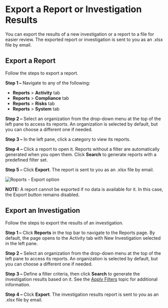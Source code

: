 # Export a Report or Investigation Results

You can export the results of a new investigation or a report to a file for easier review. The exported report or investigation is sent to you as an .xlsx file by email.

## Export a Report

Follow the steps to export a report.

__Step 1 –__ Navigate to any of the following:

- __Reports__ > __Activity__ tab
- __Reports__ > __Compliance__ tab
- __Reports__ > __Risks__ tab
- __Reports__ > __System__ tab

__Step 2 –__ Select an organization from the drop-down menu at the top of the left pane to access its reports. An organization is selected by default, but you can choose a different one if needed.

__Step 3 –__ In the left pane, click a category to view its reports.

__Step 4 –__ Click a report to open it. Reports without a filter are automatically generated when you open them. Click __Search__ to generate reports with a predefined filter set.

__Step 5 –__ Click __Export__. The report is sent to you as an .xlsx file by email.

![Roports - Export option](/img/product_docs/1secure/1secure/admin/searchandreports/exportreport.png)

__NOTE:__ A report cannot be exported if no data is available for it. In this case, the Export button remains disabled.

## Export an Investigation

Follow the steps to export the results of an investigation.

__Step 1 –__ Click __Reports__ in the top bar to navigate to the Reports page. By default, the page opens to the Activity tab with New Investigation selected in the left pane.

__Step 2 –__ Select an organization from the drop-down menu at the top of the left pane to access its reports. An organization is selected by default, but you can choose a different one if needed.

__Step 3 –__ Define a filter criteria, then click __Search__ to generate the investigation results based on it. See the [Apply Filters](/docs/1secure/1secure/admin/searchandreports/applyfilters.md) topic for additional information.

__Step 4 –__ Click __Export__. The investigation results report is sent to you as an .xlsx file by email.
